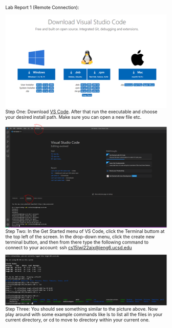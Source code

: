 Lab Report 1 (Remote Connection):

![VS Code Image](Step%20One%20Download%20VS%20Code.PNG)
Step One: Download [VS Code](https://code.visualstudio.com/download). After that run the executable and choose your desired install path. Make sure you can open a new file etc.

![Remote Connection](Step%20Two.PNG)
Step Two: In the Get Started menu of VS Code, click the Terminal buttom at the top left of the screen. In the drop-down menu, click the create new terminal button, and then from there type the following command to connect to your account: ssh cs15lwi22ajx@ieng6.ucsd.edu

![Example Commands](Step%20Three%20Example%20Commands.PNG)
Step Three: You should see something similar to the picture above. Now play around with some example commands like ls to list all the files in your current directory, or cd to move to directory within your current one.


